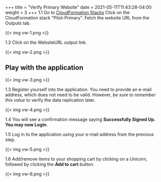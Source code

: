 +++
title = "Verify Primary Website"
date =  2021-05-11T11:43:28-04:00
weight = 3
+++
1.1 Go to [CloudFormation Stacks](https://console.aws.amazon.com/cloudformation/home?region=us-east-1#/stacks/)
Click on the CloudFormation stack "Pilot-Primary". Fetch the website URL from the Outputs tab.

{{< img vw-1.png >}}

1.2 Click on the WebsiteURL output link.

{{< img vw-2.png >}}

## Play with the application

{{< img vw-3.png >}}

1.3 Register yourself into the application. You need to provide an e-mail address, which does not need to be valid. However, _be sure to remember this value_ to verify the data replication later.

{{< img vw-4.png >}}

1.4 You will see a confirmation message saying **Successfully Signed Up. You may now Login**.

1.5 Log in to the application using your e-mail address from the previous step.

{{< img vw-5.png >}}

1.6 Add/remove items to your shopping cart by clicking on a Unicorn, followed by clicking the **Add to cart** button.

{{< img vw-6.png >}}
